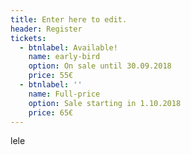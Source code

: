 ```yaml
---
title: Enter here to edit.
header: Register
tickets:
  - btnlabel: Available!
    name: early-bird
    option: On sale until 30.09.2018
    price: 55€
  - btnlabel: ''
    name: Full-price
    option: Sale starting in 1.10.2018
    price: 65€
---
```

lele
